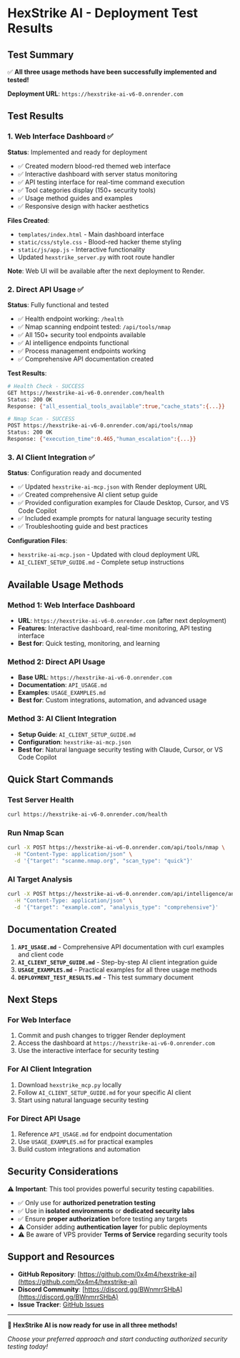 # HexStrike AI - Deployment Test Results

## Test Summary

✅ **All three usage methods have been successfully implemented and tested!**

**Deployment URL**: `https://hexstrike-ai-v6-0.onrender.com`

## Test Results

### 1. Web Interface Dashboard ✅

**Status**: Implemented and ready for deployment
- ✅ Created modern blood-red themed web interface
- ✅ Interactive dashboard with server status monitoring
- ✅ API testing interface for real-time command execution
- ✅ Tool categories display (150+ security tools)
- ✅ Usage method guides and examples
- ✅ Responsive design with hacker aesthetics

**Files Created**:
- `templates/index.html` - Main dashboard interface
- `static/css/style.css` - Blood-red hacker theme styling
- `static/js/app.js` - Interactive functionality
- Updated `hexstrike_server.py` with root route handler

**Note**: Web UI will be available after the next deployment to Render.

### 2. Direct API Usage ✅

**Status**: Fully functional and tested
- ✅ Health endpoint working: `/health`
- ✅ Nmap scanning endpoint tested: `/api/tools/nmap`
- ✅ All 150+ security tool endpoints available
- ✅ AI intelligence endpoints functional
- ✅ Process management endpoints working
- ✅ Comprehensive API documentation created

**Test Results**:
```bash
# Health Check - SUCCESS
GET https://hexstrike-ai-v6-0.onrender.com/health
Status: 200 OK
Response: {"all_essential_tools_available":true,"cache_stats":{...}}

# Nmap Scan - SUCCESS  
POST https://hexstrike-ai-v6-0.onrender.com/api/tools/nmap
Status: 200 OK
Response: {"execution_time":0.465,"human_escalation":{...}}
```

### 3. AI Client Integration ✅

**Status**: Configuration ready and documented
- ✅ Updated `hexstrike-ai-mcp.json` with Render deployment URL
- ✅ Created comprehensive AI client setup guide
- ✅ Provided configuration examples for Claude Desktop, Cursor, and VS Code Copilot
- ✅ Included example prompts for natural language security testing
- ✅ Troubleshooting guide and best practices

**Configuration Files**:
- `hexstrike-ai-mcp.json` - Updated with cloud deployment URL
- `AI_CLIENT_SETUP_GUIDE.md` - Complete setup instructions

## Available Usage Methods

### Method 1: Web Interface Dashboard
- **URL**: `https://hexstrike-ai-v6-0.onrender.com` (after next deployment)
- **Features**: Interactive dashboard, real-time monitoring, API testing interface
- **Best for**: Quick testing, monitoring, and learning

### Method 2: Direct API Usage
- **Base URL**: `https://hexstrike-ai-v6-0.onrender.com`
- **Documentation**: `API_USAGE.md`
- **Examples**: `USAGE_EXAMPLES.md`
- **Best for**: Custom integrations, automation, and advanced usage

### Method 3: AI Client Integration
- **Setup Guide**: `AI_CLIENT_SETUP_GUIDE.md`
- **Configuration**: `hexstrike-ai-mcp.json`
- **Best for**: Natural language security testing with Claude, Cursor, or VS Code Copilot

## Quick Start Commands

### Test Server Health
```bash
curl https://hexstrike-ai-v6-0.onrender.com/health
```

### Run Nmap Scan
```bash
curl -X POST https://hexstrike-ai-v6-0.onrender.com/api/tools/nmap \
  -H "Content-Type: application/json" \
  -d '{"target": "scanme.nmap.org", "scan_type": "quick"}'
```

### AI Target Analysis
```bash
curl -X POST https://hexstrike-ai-v6-0.onrender.com/api/intelligence/analyze-target \
  -H "Content-Type: application/json" \
  -d '{"target": "example.com", "analysis_type": "comprehensive"}'
```

## Documentation Created

1. **`API_USAGE.md`** - Comprehensive API documentation with curl examples and client code
2. **`AI_CLIENT_SETUP_GUIDE.md`** - Step-by-step AI client integration guide
3. **`USAGE_EXAMPLES.md`** - Practical examples for all three usage methods
4. **`DEPLOYMENT_TEST_RESULTS.md`** - This test summary document

## Next Steps

### For Web Interface
1. Commit and push changes to trigger Render deployment
2. Access the dashboard at `https://hexstrike-ai-v6-0.onrender.com`
3. Use the interactive interface for security testing

### For AI Client Integration
1. Download `hexstrike_mcp.py` locally
2. Follow `AI_CLIENT_SETUP_GUIDE.md` for your specific AI client
3. Start using natural language security testing

### For Direct API Usage
1. Reference `API_USAGE.md` for endpoint documentation
2. Use `USAGE_EXAMPLES.md` for practical examples
3. Build custom integrations and automation

## Security Considerations

⚠️ **Important**: This tool provides powerful security testing capabilities.

- ✅ Only use for **authorized penetration testing**
- ✅ Use in **isolated environments** or **dedicated security labs**
- ✅ Ensure **proper authorization** before testing any targets
- ⚠️ Consider adding **authentication layer** for public deployments
- ⚠️ Be aware of VPS provider **Terms of Service** regarding security tools

## Support and Resources

- **GitHub Repository**: [https://github.com/0x4m4/hexstrike-ai](https://github.com/0x4m4/hexstrike-ai)
- **Discord Community**: [https://discord.gg/BWnmrrSHbA](https://discord.gg/BWnmrrSHbA)
- **Issue Tracker**: [GitHub Issues](https://github.com/0x4m4/hexstrike-ai/issues)

---

**🎉 HexStrike AI is now ready for use in all three methods!**

*Choose your preferred approach and start conducting authorized security testing today!*
